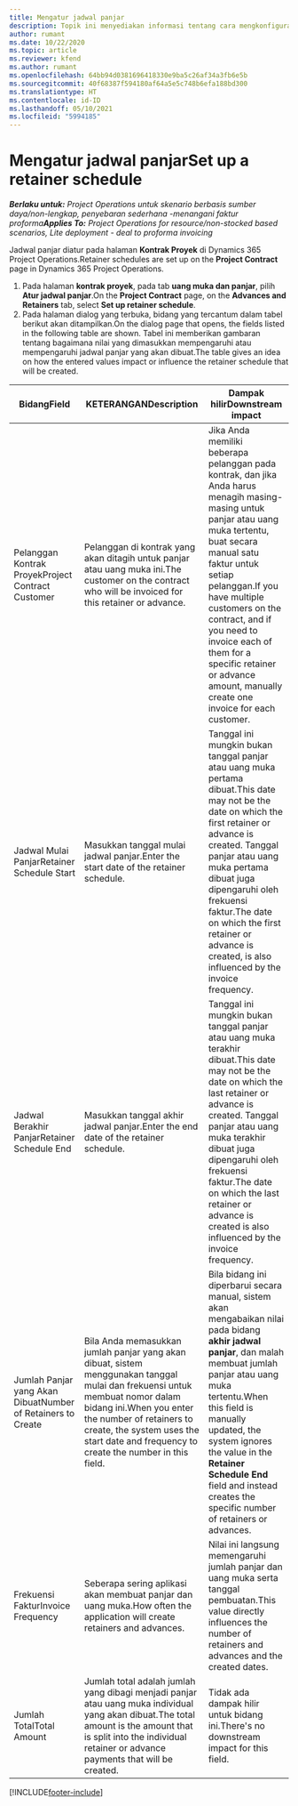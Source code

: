 ```yaml
---
title: Mengatur jadwal panjar
description: Topik ini menyediakan informasi tentang cara mengkonfigurasi jadwal panjar di Project Operations.
author: rumant
ms.date: 10/22/2020
ms.topic: article
ms.reviewer: kfend
ms.author: rumant
ms.openlocfilehash: 64bb94d0381696418330e9ba5c26af34a3fb6e5b
ms.sourcegitcommit: 40f68387f594180af64a5e5c748b6efa188bd300
ms.translationtype: HT
ms.contentlocale: id-ID
ms.lasthandoff: 05/10/2021
ms.locfileid: "5994185"
---
```

# <a name="set-up-a-retainer-schedule"></a><span data-ttu-id="1bd81-103">Mengatur jadwal panjar</span><span class="sxs-lookup"><span data-stu-id="1bd81-103">Set up a retainer schedule</span></span>

<span data-ttu-id="1bd81-104">_**Berlaku untuk:** Project Operations untuk skenario berbasis sumber daya/non-lengkap, penyebaran sederhana -menangani faktur proforma_</span><span class="sxs-lookup"><span data-stu-id="1bd81-104">_**Applies To:** Project Operations for resource/non-stocked based scenarios, Lite deployment - deal to proforma invoicing_</span></span>

<span data-ttu-id="1bd81-105">Jadwal panjar diatur pada halaman **Kontrak Proyek** di Dynamics 365 Project Operations.</span><span class="sxs-lookup"><span data-stu-id="1bd81-105">Retainer schedules are set up on the **Project Contract** page in Dynamics 365 Project Operations.</span></span>

1. <span data-ttu-id="1bd81-106">Pada halaman **kontrak proyek**, pada tab **uang muka dan panjar**, pilih **Atur jadwal panjar**.</span><span class="sxs-lookup"><span data-stu-id="1bd81-106">On the **Project Contract** page, on the **Advances and Retainers** tab, select **Set up retainer schedule**.</span></span>
2. <span data-ttu-id="1bd81-107">Pada halaman dialog yang terbuka, bidang yang tercantum dalam tabel berikut akan ditampilkan.</span><span class="sxs-lookup"><span data-stu-id="1bd81-107">On the dialog page that opens, the fields listed in the following table are shown.</span></span> <span data-ttu-id="1bd81-108">Tabel ini memberikan gambaran tentang bagaimana nilai yang dimasukkan mempengaruhi atau mempengaruhi jadwal panjar yang akan dibuat.</span><span class="sxs-lookup"><span data-stu-id="1bd81-108">The table gives an idea on how the entered values impact or influence the retainer schedule that will be created.</span></span>

| <span data-ttu-id="1bd81-109">Bidang</span><span class="sxs-lookup"><span data-stu-id="1bd81-109">Field</span></span> | <span data-ttu-id="1bd81-110">KETERANGAN</span><span class="sxs-lookup"><span data-stu-id="1bd81-110">Description</span></span> | <span data-ttu-id="1bd81-111">Dampak hilir</span><span class="sxs-lookup"><span data-stu-id="1bd81-111">Downstream impact</span></span> |
| --- | --- | --- |
| <span data-ttu-id="1bd81-112">Pelanggan Kontrak Proyek</span><span class="sxs-lookup"><span data-stu-id="1bd81-112">Project Contract Customer</span></span> | <span data-ttu-id="1bd81-113">Pelanggan di kontrak yang akan ditagih untuk panjar atau uang muka ini.</span><span class="sxs-lookup"><span data-stu-id="1bd81-113">The customer on the contract who will be invoiced for this retainer or advance.</span></span> | <span data-ttu-id="1bd81-114">Jika Anda memiliki beberapa pelanggan pada kontrak, dan jika Anda harus menagih masing-masing untuk panjar atau uang muka tertentu, buat secara manual satu faktur untuk setiap pelanggan.</span><span class="sxs-lookup"><span data-stu-id="1bd81-114">If you have multiple customers on the contract, and if you need to invoice each of them for a specific retainer or advance amount, manually create one invoice for each customer.</span></span> |
| <span data-ttu-id="1bd81-115">Jadwal Mulai Panjar</span><span class="sxs-lookup"><span data-stu-id="1bd81-115">Retainer Schedule Start</span></span> | <span data-ttu-id="1bd81-116">Masukkan tanggal mulai jadwal panjar.</span><span class="sxs-lookup"><span data-stu-id="1bd81-116">Enter the start date of the retainer schedule.</span></span> | <span data-ttu-id="1bd81-117">Tanggal ini mungkin bukan tanggal panjar atau uang muka pertama dibuat.</span><span class="sxs-lookup"><span data-stu-id="1bd81-117">This date may not be the date on which the first retainer or advance is created.</span></span> <span data-ttu-id="1bd81-118">Tanggal panjar atau uang muka pertama dibuat juga dipengaruhi oleh frekuensi faktur.</span><span class="sxs-lookup"><span data-stu-id="1bd81-118">The date on which the first retainer or advance is created, is also influenced by the invoice frequency.</span></span> |
| <span data-ttu-id="1bd81-119">Jadwal Berakhir Panjar</span><span class="sxs-lookup"><span data-stu-id="1bd81-119">Retainer Schedule End</span></span> | <span data-ttu-id="1bd81-120">Masukkan tanggal akhir jadwal panjar.</span><span class="sxs-lookup"><span data-stu-id="1bd81-120">Enter the end date of the retainer schedule.</span></span> | <span data-ttu-id="1bd81-121">Tanggal ini mungkin bukan tanggal panjar atau uang muka terakhir dibuat.</span><span class="sxs-lookup"><span data-stu-id="1bd81-121">This date may not be the date on which the last retainer or advance is created.</span></span> <span data-ttu-id="1bd81-122">Tanggal panjar atau uang muka terakhir dibuat juga dipengaruhi oleh frekuensi faktur.</span><span class="sxs-lookup"><span data-stu-id="1bd81-122">The date on which the last retainer or advance is created is also influenced by the invoice frequency.</span></span> |
| <span data-ttu-id="1bd81-123">Jumlah Panjar yang Akan Dibuat</span><span class="sxs-lookup"><span data-stu-id="1bd81-123">Number of Retainers to Create</span></span> | <span data-ttu-id="1bd81-124">Bila Anda memasukkan jumlah panjar yang akan dibuat, sistem menggunakan tanggal mulai dan frekuensi untuk membuat nomor dalam bidang ini.</span><span class="sxs-lookup"><span data-stu-id="1bd81-124">When you enter the number of retainers to create, the system uses the start date and frequency to create the number in this field.</span></span> | <span data-ttu-id="1bd81-125">Bila bidang ini diperbarui secara manual, sistem akan mengabaikan nilai pada bidang **akhir jadwal panjar**, dan malah membuat jumlah panjar atau uang muka tertentu.</span><span class="sxs-lookup"><span data-stu-id="1bd81-125">When this field is manually updated, the system ignores the value in the **Retainer Schedule End** field and instead creates the specific number of retainers or advances.</span></span> |
| <span data-ttu-id="1bd81-126">Frekuensi Faktur</span><span class="sxs-lookup"><span data-stu-id="1bd81-126">Invoice Frequency</span></span> | <span data-ttu-id="1bd81-127">Seberapa sering aplikasi akan membuat panjar dan uang muka.</span><span class="sxs-lookup"><span data-stu-id="1bd81-127">How often the application will create retainers and advances.</span></span> | <span data-ttu-id="1bd81-128">Nilai ini langsung memengaruhi jumlah panjar dan uang muka serta tanggal pembuatan.</span><span class="sxs-lookup"><span data-stu-id="1bd81-128">This value directly influences the number of retainers and advances and the created dates.</span></span> |
| <span data-ttu-id="1bd81-129">Jumlah Total</span><span class="sxs-lookup"><span data-stu-id="1bd81-129">Total Amount</span></span> | <span data-ttu-id="1bd81-130">Jumlah total adalah jumlah yang dibagi menjadi panjar atau uang muka individual yang akan dibuat.</span><span class="sxs-lookup"><span data-stu-id="1bd81-130">The total amount is the amount that is split into the individual retainer or advance payments that will be created.</span></span> | <span data-ttu-id="1bd81-131">Tidak ada dampak hilir untuk bidang ini.</span><span class="sxs-lookup"><span data-stu-id="1bd81-131">There's no downstream impact for this field.</span></span> |


[!INCLUDE[footer-include](../../includes/footer-banner.md)]